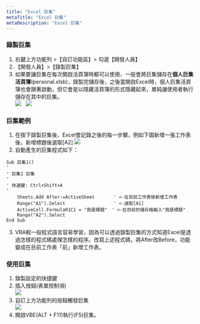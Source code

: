 ```yaml
---
title: "Excel 巨集"
metaTitle: "Excel 巨集"
metaDescription: "Excel 巨集"
---
```


### 錄製巨集
1. 右鍵上方功能列 >【自訂功能區】> 勾選【開發人員】
2. 【開發人員】>【錄製巨集】
3. 如果要讓巨集在每次開啟活頁簿時都可以使用，一般會將巨集儲存在**個人巨集活頁簿**(personal.xlsb)，錄製完儲存後，之後當開啟Excel時，個人巨集活頁簿也會跟著啟動，但它會是以隱藏活頁簿的形式隱藏起來，單純讓使用者執行儲存在其中的巨集。  
![](https://imgur.com/ATaMFGQ.png)&nbsp;&nbsp;
![](https://imgur.com/wmfiEJ0.png)

### 巨集範例
1. 在按下錄製巨集後，Excel會記錄之後的每一步驟，例如下圖新增一張工作表後，新增標題後選取[A2]
![](https://imgur.com/3fx8aIk.gif)  
2. 自動產生的巨集程式如下：
```
Sub 巨集1()
'
' 巨集1 巨集
'
' 快速鍵: Ctrl+Shift+A
'
    Sheets.Add After:=ActiveSheet       ' <-在目前工作表後新增工作表
    Range("A1").Select                  ' <-選取[A1]
    ActiveCell.FormulaR1C1 = "我是標題"　' <-在目前的儲存格輸入"我是標題"
    Range("A2").Select
End Sub
```
3. VBA較一般程式語言容易學習，因為可以透過錄製巨集的方式知道Excel是透過怎樣的程式碼處理怎樣的程序。改寫上述程式碼，將After改Before，功能變成在目前工作表「前」新增工作表。

### 使用巨集
1. 錄製設定的快捷鍵
2. 插入按鈕(表單控制項)  
![](https://imgur.com/O4uO7Mm.png)
3. 自訂上方功能列的按鈕觸發巨集  
![](https://imgur.com/p0w8eOo.png)
4. 開啟VBE(ALT + F11)執行(F5)巨集。  

